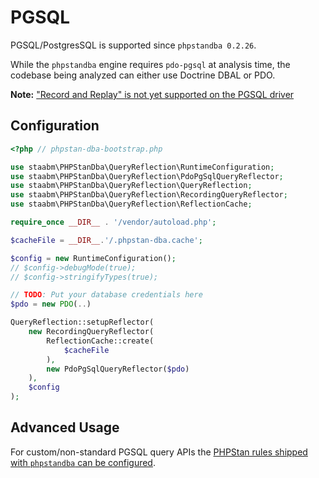 # PGSQL

PGSQL/PostgresSQL is supported since `phpstandba 0.2.26`.

While the `phpstandba` engine requires `pdo-pgsql` at analysis time, the codebase being analyzed can either use Doctrine DBAL or PDO.

**Note:** ["Record and Replay" is not yet supported on the PGSQL driver](https://github.com/staabm/phpstan-dba/issues/353)

## Configuration

```php
<?php // phpstan-dba-bootstrap.php

use staabm\PHPStanDba\QueryReflection\RuntimeConfiguration;
use staabm\PHPStanDba\QueryReflection\PdoPgSqlQueryReflector;
use staabm\PHPStanDba\QueryReflection\QueryReflection;
use staabm\PHPStanDba\QueryReflection\RecordingQueryReflector;
use staabm\PHPStanDba\QueryReflection\ReflectionCache;

require_once __DIR__ . '/vendor/autoload.php';

$cacheFile = __DIR__.'/.phpstan-dba.cache';

$config = new RuntimeConfiguration();
// $config->debugMode(true);
// $config->stringifyTypes(true);

// TODO: Put your database credentials here
$pdo = new PDO(..)

QueryReflection::setupReflector(
    new RecordingQueryReflector(
        ReflectionCache::create(
            $cacheFile
        ),
        new PdoPgSqlQueryReflector($pdo)
    ),
    $config
);
```

## Advanced Usage

For custom/non-standard PGSQL query APIs the [PHPStan rules shipped with `phpstandba` can be configured](https://github.com/staabm/phpstan-dba/blob/main/docs/rules.md).
